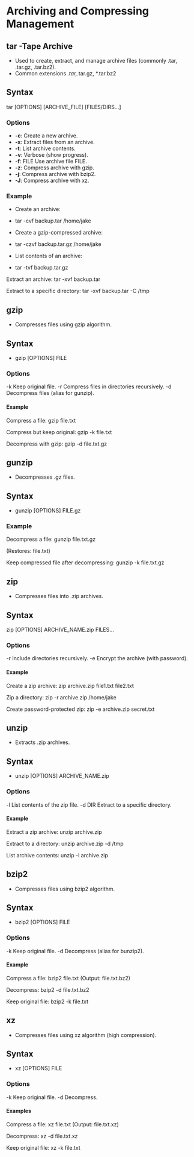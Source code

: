 # **Archiving and Compressing Management**

## **tar -Tape Archive**
- Used to create, extract, and manage archive files (commonly .tar, .tar.gz, .tar.bz2).
- Common extensions *.tar,*.tar.gz, *.tar.bz2

## **Syntax**
tar [OPTIONS] [ARCHIVE_FILE] [FILES/DIRS...]

### **Options**
- **-c**:	Create a new archive.
- **-x**:	Extract files from an archive.
- **-t**:	List archive contents.
- **-v**:	Verbose (show progress).
- **-f**: FILE	Use archive file FILE.
- **-z**:	Compress archive with gzip.
- **-j**:	Compress archive with bzip2.
- **-J**:	Compress archive with xz.

### **Example**
- Create an archive:
- tar -cvf backup.tar /home/jake

- Create a gzip-compressed archive:
- tar -czvf backup.tar.gz /home/jake

- List contents of an archive:
- tar -tvf backup.tar.gz

Extract an archive:
tar -xvf backup.tar

Extract to a specific directory:
tar -xvf backup.tar -C /tmp

## **gzip**
- Compresses files using gzip algorithm.

## **Syntax**
- gzip [OPTIONS] FILE

### **Options**
-k	Keep original file.
-r	Compress files in directories recursively.
-d	Decompress files (alias for gunzip).

#### **Example**
Compress a file:
gzip file.txt

Compress but keep original:
gzip -k file.txt

Decompress with gzip:
gzip -d file.txt.gz


## **gunzip**
- Decompresses .gz files.

## **Syntax**
- gunzip [OPTIONS] FILE.gz

### **Example**

Decompress a file:
gunzip file.txt.gz

(Restores: file.txt)

Keep compressed file after decompressing:
gunzip -k file.txt.gz


## **zip**
- Compresses files into .zip archives.

## **Syntax**
zip [OPTIONS] ARCHIVE_NAME.zip FILES...

### **Options**
-r	Include directories recursively.
-e	Encrypt the archive (with password).

#### **Example**

Create a zip archive:
zip archive.zip file1.txt file2.txt

Zip a directory:
zip -r archive.zip /home/jake

Create password-protected zip:
zip -e archive.zip secret.txt

## **unzip**
- Extracts .zip archives.

## **Syntax**
- unzip [OPTIONS] ARCHIVE_NAME.zip

### **Options**
-l	List contents of the zip file.
-d DIR	Extract to a specific directory.

#### **Example**

 Extract a zip archive:
unzip archive.zip

 Extract to a directory:
unzip archive.zip -d /tmp

 List archive contents:
unzip -l archive.zip


## **bzip2**
- Compresses files using bzip2 algorithm.

## **Syntax**
- bzip2 [OPTIONS] FILE

### **Options**
-k	Keep original file.
-d	Decompress (alias for bunzip2).

#### **Example**

Compress a file:
bzip2 file.txt
(Output: file.txt.bz2)

Decompress:
bzip2 -d file.txt.bz2

Keep original file:
bzip2 -k file.txt

## **xz**
- Compresses files using xz algorithm (high compression).

## **Syntax**
- xz [OPTIONS] FILE

### **Options**
-k	Keep original file.
-d	Decompress.

#### **Examples**

Compress a file:
xz file.txt
(Output: file.txt.xz)

Decompress:
xz -d file.txt.xz

Keep original file:
xz -k file.txt

